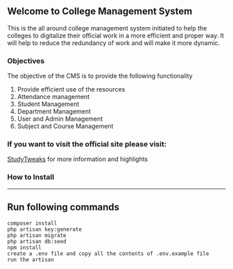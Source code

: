 ## Welcome to College Management System

This is the all around college management system initiated to help the colleges to digitalize their official work in a more efficient and proper way.
It will help to reduce the redundancy of work and will make it more dynamic.

### Objectives

The objective of the CMS is to provide the following functionality

1.  Provide efficient use of the resources
2.  Attendance management
3.  Student Management
4.  Department Management
5.  User and Admin Management
6.  Subject and Course Management

### If you want to visit the official site please visit:
[StudyTweaks](www.studytweaks.com) for more information and highlights

### How to Install
---
## Run following commands
```
composer install
php artisan key:generate
php artisan migrate
php artisan db:seed
npm install
create a .env file and copy all the contents of .env.example file
run the artisan 
```
